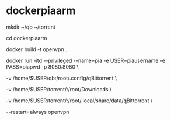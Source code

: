 # dockerpiaarm

mkdir ~/qb ~/torrent

cd dockerpiaarm

docker build -t openvpn .


docker run -itd --privileged --name=pia -e USER=piausername -e PASS=piapwd -p 8080:8080 \

-v /home/$USER/qb:/root/.config/qBittorrent \

-v /home/$USER/torrent/:/root/Downloads \

-v /home/$USER/torrent/:/root/.local/share/data/qBittorrent \

--restart=always openvpn
